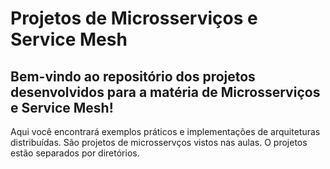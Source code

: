 # Projetos de Microsserviços e Service Mesh
## Bem-vindo ao repositório dos projetos desenvolvidos para a matéria de Microsserviços e Service Mesh!

Aqui você encontrará exemplos práticos e implementações de arquiteturas distribuídas. 
São projetos de microsservços vistos nas aulas. O projetos estão separados por diretórios.
